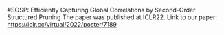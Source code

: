 #SOSP: Efficiently Capturing Global Correlations by Second-Order Structured Pruning 
The paper was published at ICLR22. Link to our paper: https://iclr.cc/virtual/2022/poster/7189
